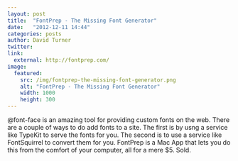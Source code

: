 ```yaml
---
layout: post
title:  "FontPrep - The Missing Font Generator"
date:   "2012-12-11 14:44"
categories: posts
author: David Turner
twitter:
link:
  external: http://fontprep.com/
image:
  featured:
    src: /img/fontprep-the-missing-font-generator.png
    alt: "FontPrep - The Missing Font Generator"
    width: 1000
    height: 300
---
```

@font-face is an amazing tool for providing custom fonts on the web. There are a couple of ways to do add fonts to a site. The first is by usng a service like TypeKit to serve the fonts for you. The second is to use a service like FontSquirrel to convert them for you. FontPrep is a Mac App that lets you do this from the comfort of your computer, all for a mere $5. Sold.